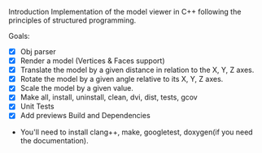 Introduction
Implementation of the model viewer in C++ following the principles of structured programming.

Goals:
- [X] Obj parser
- [X] Render a model (Vertices & Faces support)
- [X] Translate the model by a given distance in relation to the X, Y, Z axes.
- [X] Rotate the model by a given angle relative to its X, Y, Z axes.
- [X] Scale the model by a given value.
- [X] Make all, install, uninstall, clean, dvi, dist, tests, gcov 
- [X] Unit Tests
- [X] Add previews
Build and Dependencies
* You'll need to install clang++, make, googletest, doxygen(if you need the documentation).
